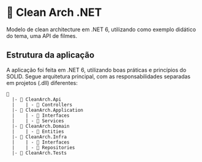# 🚧 Clean Arch .NET 
Modelo de clean architecture em .NET 6, utilizando como exemplo didático do tema, uma API de filmes.

## Estrutura da aplicação

A aplicação foi feita em .NET 6, utilizando boas práticas e princípios do SOLID. Segue arquitetura principal, com as responsabilidades separadas em projetos (.dll) diferentes: 

```
📁 
  |- 📁 CleanArch.Api
  |    | - 📁 Controllers
  |- 📁 CleanArch.Application
  |    | - 📁 Interfaces
  |    | - 📁 Services
  |- 📁 CleanArch.Domain
  |    | - 📁 Entities
  |- 📁 CleanArch.Infra
  |    | - 📁 Interfaces
  |    | - 📁 Repositories
  |- 📁 CleanArch.Tests
```
